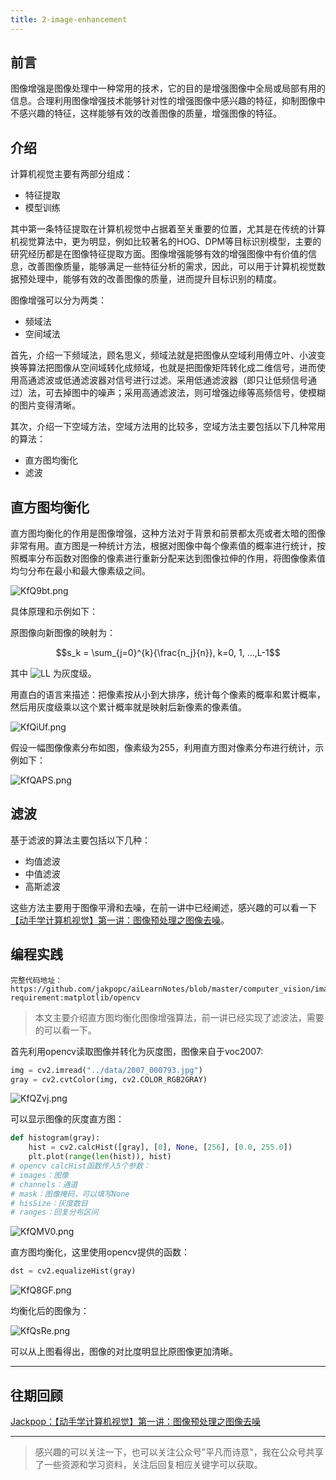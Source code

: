 ```yaml
---
title: 2-image-enhancement
---
```


## **前言**

图像增强是图像处理中一种常用的技术，它的目的是增强图像中全局或局部有用的信息。合理利用图像增强技术能够针对性的增强图像中感兴趣的特征，抑制图像中不感兴趣的特征，这样能够有效的改善图像的质量，增强图像的特征。

## **介绍**

计算机视觉主要有两部分组成：

- 特征提取
- 模型训练

其中第一条特征提取在计算机视觉中占据着至关重要的位置，尤其是在传统的计算机视觉算法中，更为明显，例如比较著名的HOG、DPM等目标识别模型，主要的研究经历都是在图像特征提取方面。图像增强能够有效的增强图像中有价值的信息，改善图像质量，能够满足一些特征分析的需求，因此，可以用于计算机视觉数据预处理中，能够有效的改善图像的质量，进而提升目标识别的精度。

图像增强可以分为两类：

- 频域法
- 空间域法

首先，介绍一下频域法，顾名思义，频域法就是把图像从空域利用傅立叶、小波变换等算法把图像从空间域转化成频域，也就是把图像矩阵转化成二维信号，进而使用高通滤波或低通滤波器对信号进行过滤。采用低通滤波器（即只让低频信号通过）法，可去掉图中的噪声；采用高通滤波法，则可增强边缘等高频信号，使模糊的图片变得清晰。

其次，介绍一下空域方法，空域方法用的比较多，空域方法主要包括以下几种常用的算法：

- 直方图均衡化
- 滤波

## 直方图均衡化

直方图均衡化的作用是图像增强，这种方法对于背景和前景都太亮或者太暗的图像非常有用。直方图是一种统计方法，根据对图像中每个像素值的概率进行统计，按照概率分布函数对图像的像素进行重新分配来达到图像拉伸的作用，将图像像素值均匀分布在最小和最大像素级之间。

![KfQ9bt.png](https://s2.ax1x.com/2019/10/29/KfQ9bt.png)

具体原理和示例如下：

原图像向新图像的映射为：

$$s_k = \sum_{j=0}^{k}{\frac{n_j}{n}}, k=0, 1, ...,L-1$$ 

其中 ![L](https://www.zhihu.com/equation?tex=L)L 为灰度级。

用直白的语言来描述：把像素按从小到大排序，统计每个像素的概率和累计概率，然后用灰度级乘以这个累计概率就是映射后新像素的像素值。

![KfQiUf.png](https://s2.ax1x.com/2019/10/29/KfQiUf.png)

假设一幅图像像素分布如图，像素级为255，利用直方图对像素分布进行统计，示例如下：

![KfQAPS.png](https://s2.ax1x.com/2019/10/29/KfQAPS.png)

## 滤波

基于滤波的算法主要包括以下几种：

- 均值滤波
- 中值滤波
- 高斯滤波

这些方法主要用于图像平滑和去噪，在前一讲中已经阐述，感兴趣的可以看一下[【动手学计算机视觉】第一讲：图像预处理之图像去噪](https://zhuanlan.zhihu.com/p/57521026)。

## **编程实践**

```shell
完整代码地址： 
https://github.com/jakpopc/aiLearnNotes/blob/master/computer_vision/image_enhancement.py 
requirement:matplotlib/opencv
```

> 本文主要介绍直方图均衡化图像增强算法，前一讲已经实现了滤波法，需要的可以看一下。

首先利用opencv读取图像并转化为灰度图，图像来自于voc2007:

```python
img = cv2.imread("../data/2007_000793.jpg")
gray = cv2.cvtColor(img, cv2.COLOR_RGB2GRAY)
```

![KfQZvj.png](https://s2.ax1x.com/2019/10/29/KfQZvj.png)

可以显示图像的灰度直方图：

```python
def histogram(gray):
    hist = cv2.calcHist([gray], [0], None, [256], [0.0, 255.0])
    plt.plot(range(len(hist)), hist)
# opencv calcHist函数传入5个参数：
# images：图像
# channels：通道
# mask：图像掩码，可以填写None
# hisSize：灰度数目
# ranges：回复分布区间
```

![KfQMV0.png](https://s2.ax1x.com/2019/10/29/KfQMV0.png)

直方图均衡化，这里使用opencv提供的函数：

```python
dst = cv2.equalizeHist(gray)
```

![KfQ8GF.png](https://s2.ax1x.com/2019/10/29/KfQ8GF.png)

均衡化后的图像为：

![KfQsRe.png](https://s2.ax1x.com/2019/10/29/KfQsRe.png)

可以从上图看得出，图像的对比度明显比原图像更加清晰。

------

## 往期回顾

[Jackpop：【动手学计算机视觉】第一讲：图像预处理之图像去噪](https://zhuanlan.zhihu.com/p/57521026)

------

> 感兴趣的可以关注一下，也可以关注公众号"平凡而诗意"，我在公众号共享了一些资源和学习资料，关注后回复相应关键字可以获取。


